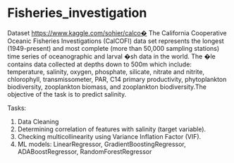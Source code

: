 # Fisheries_investigation


Dataset https://www.kaggle.com/sohier/calco� The California Cooperative Oceanic Fisheries Investigations (CalCOFI) data set represents the longest (1949-present) and most complete (more than 50,000 sampling stations) time series of oceanographic and larval �sh data in the world. The �le contains data collected at depths down to 500m which include: temperature, salinity, oxygen, phosphate, silicate, nitrate and nitrite, chlorophyll, transmissometer, PAR, C14 primary productivity, phytoplankton biodiversity, zooplankton biomass, and zooplankton biodiversity.The objective of the task is to predict salinity.

Tasks:
1. Data Cleaning
2. Determining correlation of features with salinity (target variable).
3. Checking multicollinearity using Variance Inflation Factor (VIF).
4. ML models: LinearRegressor, GradientBoostingRegressor, ADABoostRegressor, RandomForestRegressor
